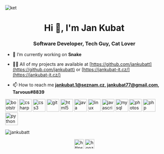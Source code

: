 ![ket](https://github.com/jankubatt/jankubatt/blob/master/kat.gif)

<h1 align="center">Hi 👋, I'm Jan Kubat</h1>
<h3 align="center">Software Developer, Tech Guy, Cat Lover</h3>

- 🔭 I’m currently working on **Snake**

- 👨‍💻 All of my projects are available at [https://github.com/jankubatt](https://github.com/jankubatt) or [https://jankubat-it.cz/](https://jankubat-it.cz/)

- 📫 How to reach me **jankubat.1@seznam.cz, jankubat77@gmail.com, Tarvous#8839**

<p align="left"><img src="https://devicons.github.io/devicon/devicon.git/icons/bootstrap/bootstrap-plain.svg" alt="bootstrap" width="40" height="40"/> <img src="https://devicons.github.io/devicon/devicon.git/icons/csharp/csharp-original.svg" alt="csharp" width="40" height="40"/> <img src="https://devicons.github.io/devicon/devicon.git/icons/css3/css3-original-wordmark.svg" alt="css3" width="40" height="40"/> <img src="https://www.vectorlogo.zone/logos/git-scm/git-scm-icon.svg" alt="git" width="40" height="40"/> <img src="https://devicons.github.io/devicon/devicon.git/icons/html5/html5-original-wordmark.svg" alt="html5" width="40" height="40"/> <img src="https://devicons.github.io/devicon/devicon.git/icons/java/java-original-wordmark.svg" alt="java" width="40" height="40"/> <img src="https://devicons.github.io/devicon/devicon.git/icons/linux/linux-original.svg" alt="linux" width="40" height="40"/> <img src="https://devicons.github.io/devicon/devicon.git/icons/javascript/javascript-original.svg" alt="javascript" width="40" height="40"/> <img src="https://devicons.github.io/devicon/devicon.git/icons/mysql/mysql-original-wordmark.svg" alt="mysql" width="40" height="40"/> <img src="https://devicons.github.io/devicon/devicon.git/icons/photoshop/photoshop-plain.svg" alt="photoshop" width="40" height="40"/> <img src="https://devicons.github.io/devicon/devicon.git/icons/php/php-original.svg" alt="php" width="40" height="40"/> <img src="https://devicons.github.io/devicon/devicon.git/icons/python/python-original.svg" alt="python" width="40" height="40"/></p><img align="center" src="https://github-readme-stats.vercel.app/api?username=jankubatt&show_icons=true" alt="jankubatt" />

<p align="center">
<a href="https://stackoverflow.com/users/13785161/jan-kubat" target="blank"><img align="center" src="https://cdn.jsdelivr.net/npm/simple-icons@3.0.1/icons/stackoverflow.svg" alt="https://stackoverflow.com/users/13785161/jan-kubat" height="30" width="30" /></a>
<a href="https://instagram.com/honzakubat" target="blank"><img align="center" src="https://cdn.jsdelivr.net/npm/simple-icons@3.0.1/icons/instagram.svg" alt="honzakubat" height="30" width="30" /></a>
</p>
